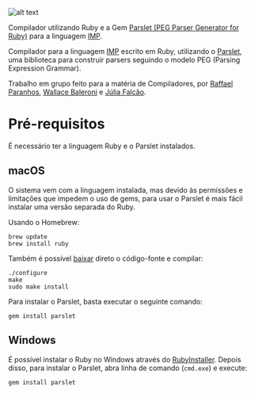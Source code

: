 

![alt text](https://github.com/wallacebaleroni/Ruby-on-IMP/blob/P1/img/logo.png?raw=true)

Compilador utilizando Ruby e a Gem [Parslet (PEG Parser Generator for Ruby)](http://kschiess.github.io/parslet/) para a linguagem [IMP](https://github.com/ChristianoBraga/BPLC/tree/master/examples/imp).

Compilador para a linguagem [IMP](https://github.com/ChristianoBraga/BPLC/tree/master/examples/imp) escrito em Ruby, utilizando o [Parslet](http://kschiess.github.io/parslet/), uma biblioteca para construir parsers seguindo o modelo PEG (Parsing Expression Grammar).

Trabalho em grupo feito para a matéria de Compiladores, por [Raffael Paranhos](https://github.com/rmparanhos), [Wallace Baleroni](https://github.com/wallacebaleroni) e [Júlia Falcão](https://github.com/juliafalcao).

# Pré-requisitos
É necessário ter a linguagem Ruby e o Parslet instalados.

## macOS
O sistema vem com a linguagem instalada, mas devido às permissões e limitações que impedem o uso de gems, para usar o Parslet é mais fácil instalar uma versão separada do Ruby.

Usando o Homebrew:
```
brew update
brew install ruby
```

Também é possível [baixar](https://www.ruby-lang.org/en/downloads/) direto o código-fonte e compilar:
```
./configure
make
sudo make install
```

Para instalar o Parslet, basta executar o seguinte comando:
```
gem install parslet
```

## Windows
É possível instalar o Ruby no Windows através do [RubyInstaller](https://rubyinstaller.org/).
Depois disso, para instalar o Parslet, abra  linha de comando (```cmd.exe```) e execute:
```
gem install parslet
```
